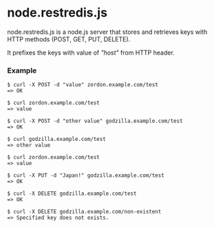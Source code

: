 # node.restredis.js

node.restredis.js is a node.js server that stores and retrieves keys with HTTP methods (POST, GET, PUT, DELETE).

It prefixes the keys with value of _"host"_ from HTTP header.

### Example
    
    $ curl -X POST -d "value" zordon.example.com/test
    => OK
    
    $ curl zordon.example.com/test
    => value
    
    $ curl -X POST -d "other value" godzilla.example.com/test
    => OK
    
    $ curl godzilla.example.com/test
    => other value
    
    $ curl zordon.example.com/test
    => value
    
    $ curl -X PUT -d "Japan!" godzilla.example.com/test
    => OK
    
    $ curl -X DELETE godzilla.example.com/test
    => OK
    
    $ curl -X DELETE godzilla.example.com/non-existent
    => Specified key does not exists.
